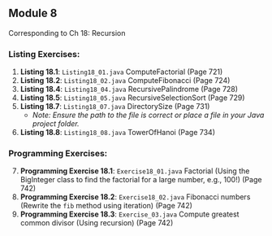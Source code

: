 ## Module 8

Corresponding to Ch 18: Recursion


### Listing Exercises:
1. **Listing 18.1**: `Listing18_01.java` ComputeFactorial (Page 721)
2. **Listing 18.2**: `Listing18_02.java` ComputeFibonacci (Page 724)
3. **Listing 18.4**: `Listing18_04.java` RecursivePalindrome (Page 728)
4. **Listing 18.5**: `Listing18_05.java` RecursiveSelectionSort (Page 729)
5. **Listing 18.7**: `Listing18_07.java` DirectorySize (Page 731)
   - *Note: Ensure the path to the file is correct or place a file in your Java project folder.*
6. **Listing 18.8**: `Listing18_08.java` TowerOfHanoi (Page 734)

### Programming Exercises:
7. **Programming Exercise 18.1**: `Exercise18_01.java` Factorial (Using the BigInteger class to find the factorial for a large number, e.g., 100!) (Page 742)
8. **Programming Exercise 18.2**: `Exercise18_02.java` Fibonacci numbers (Rewrite the `fib` method using iteration) (Page 742)
9. **Programming Exercise 18.3**: `Exercise_03.java` Compute greatest common divisor (Using recursion) (Page 742)
